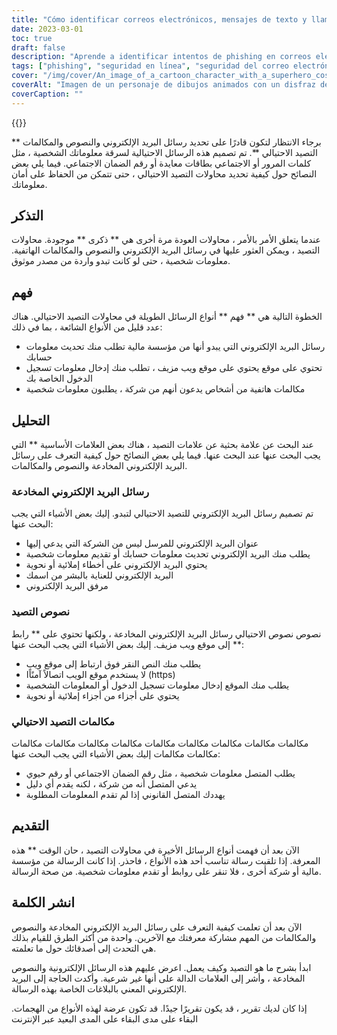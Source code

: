 ```yaml
---
title: "Cómo identificar correos electrónicos, mensajes de texto y llamadas de phishing"
date: 2023-03-01
toc: true
draft: false
description: "Aprende a identificar intentos de phishing en correos electrónicos, textos y llamadas para mantener a salvo tu información personal".
tags: ["phishing", "seguridad en línea", "seguridad del correo electrónico", "ciberseguridad", "seguridad en Internet", "correos electrónicos de phishing", "mensajes de texto de phishing", "llamadas de phishing", "amenazas digitales", "robo de identidad", "protección de datos", "fraude en línea", "estafas en línea", "privacidad en línea", "consejos de seguridad en línea", "ciberdelincuencia", "seguridad de la información", "seguridad de contraseñas", "seguridad de datos", "concienciación sobre seguridad"].
cover: "/img/cover/An_image_of_a_cartoon_character_with_a_superhero_costume.png"
coverAlt: "Imagen de un personaje de dibujos animados con un disfraz de superhéroe y un escudo bloqueando una caña de pescar con un correo electrónico de phishing".
coverCaption: ""
---
```


{{<youtube id = "GVv833KHqZc">}}
 
 
 برجاء الانتظار لتكون قادرًا على تحديد رسائل البريد الإلكتروني والنصوص والمكالمات ** التصيد الاحتيالي **. تم تصميم هذه الرسائل الاحتيالية لسرقة معلوماتك الشخصية ، مثل كلمات المرور أو الاجتماعي بطاقات معايدة أو رقم الضمان الاجتماعي. فيما يلي بعض النصائح حول كيفية تحديد محاولات التصيد الاحتيالي ، حتى تتمكن من الحفاظ على أمان معلوماتك.
 
 ## التذكر
 
 عندما يتعلق الأمر بالأمر ، محاولات العودة مرة أخرى هي ** ذكرى ** موجودة. محاولات التصيد ، ويمكن العثور عليها في رسائل البريد الإلكتروني والنصوص والمكالمات الهاتفية. معلومات شخصية ، حتى لو كانت تبدو واردة من مصدر موثوق.
 
 ## فهم
 
 الخطوة التالية هي ** فهم ** أنواع الرسائل الطويلة في محاولات التصيد الاحتيالي. هناك عدد قليل من الأنواع الشائعة ، بما في ذلك:
 
 - رسائل البريد الإلكتروني التي يبدو أنها من مؤسسة مالية تطلب منك تحديث معلومات حسابك
 - تحتوي على موقع يحتوي على موقع ويب مزيف ، تطلب منك إدخال معلومات تسجيل الدخول الخاصة بك
 - مكالمات هاتفية من أشخاص يدعون أنهم من شركة ، يطلبون معلومات شخصية
 
 ## التحليل
 
 عند البحث عن علامة بحثية عن علامات التصيد ، هناك بعض العلامات الأساسية ** التي يجب البحث عنها عند البحث عنها. فيما يلي بعض النصائح حول كيفية التعرف على رسائل البريد الإلكتروني المخادعة والنصوص والمكالمات.
 
 ### رسائل البريد الإلكتروني المخادعة
 
 تم تصميم رسائل البريد الإلكتروني للتصيد الاحتيالي لتبدو. إليك بعض الأشياء التي يجب البحث عنها:
 
 - عنوان البريد الإلكتروني للمرسل ليس من الشركة التي يدعي إليها
 - يطلب منك البريد الإلكتروني تحديث معلومات حسابك أو تقديم معلومات شخصية
 - يحتوي البريد الإلكتروني على أخطاء إملائية أو نحوية
 - البريد الإلكتروني للعناية بالبشر من اسمك
 - مرفق البريد الإلكتروني
 
 ### نصوص التصيد
 
 نصوص نصوص الاحتيالي رسائل البريد الإلكتروني المخادعة ، ولكنها تحتوي على ** رابط ** إلى موقع ويب مزيف. إليك بعض الأشياء التي يجب البحث عنها:
 
 - يطلب منك النص النقر فوق ارتباط إلى موقع ويب
 - لا يستخدم موقع الويب اتصالاً آمنًاًا (https)
 - يطلب منك الموقع إدخال معلومات تسجيل الدخول أو المعلومات الشخصية
 - يحتوي على أجزاء من أجزاء إملائية أو نحوية
 
 ### مكالمات التصيد الاحتيالي
 
 مكالمات مكالمات مكالمات مكالمات مكالمات مكالمات مكالمات مكالمات مكالمات مكالمات مكالمات إليك بعض الأشياء التي يجب البحث عنها:
 
 - يطلب المتصل معلومات شخصية ، مثل رقم الضمان الاجتماعي أو رقم حيوي
 - يدعي المتصل أنه من شركة ، لكنه يقدم أي دليل
 - يهددك المتصل القانوني إذا لم تقدم المعلومات المطلوبة
 
 ## التقديم
 
 الآن بعد أن فهمت أنواع الرسائل الأخيرة في محاولات التصيد ، حان الوقت ** هذه المعرفة. إذا تلقيت رسالة تناسب أحد هذه الأنواع ، فاحذر. إذا كانت الرسالة من مؤسسة مالية أو شركة أخرى ، فلا تنقر على روابط أو تقدم معلومات شخصية. من صحة الرسالة.
 
 ## انشر الكلمة
 
 الآن بعد أن تعلمت كيفية التعرف على رسائل البريد الإلكتروني المخادعة والنصوص والمكالمات من المهم مشاركة معرفتك مع الآخرين. واحدة من أكثر الطرق للقيام بذلك هي التحدث إلى أصدقائك حول ما تعلمته.
 
 ابدأ بشرح ما هو التصيد وكيف يعمل. اعرض عليهم هذه الرسائل الإلكترونية والنصوص المخادعة ، وأشر إلى العلامات الدالة على أنها غير شرعية. وأكدت الحاجة إلى البريد الإلكتروني المعني بالبلاغات الخاصة بهذه الرسالة.
 
 إذا كان لديك تقرير ، قد يكون تقريرًا جيدًا. قد تكون عرضة لهذه الأنواع من الهجمات. البقاء على مدى البقاء على المدى البعيد عبر الإنترنت
